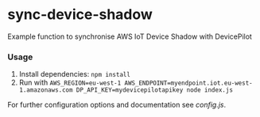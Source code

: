 # sync-device-shadow
Example function to synchronise AWS IoT Device Shadow with DevicePilot

### Usage
1. Install dependencies: `npm install`
2. Run with `AWS_REGION=eu-west-1 AWS_ENDPOINT=myendpoint.iot.eu-west-1.amazonaws.com DP_API_KEY=mydevicepilotapikey node index.js`

For further configuration options and documentation see *config.js*.
